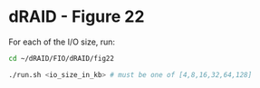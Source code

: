 # dRAID - Figure 22

For each of the I/O size, run:
```Bash
cd ~/dRAID/FIO/dRAID/fig22

./run.sh <io_size_in_kb> # must be one of [4,8,16,32,64,128]
```